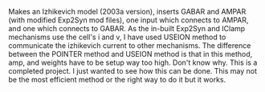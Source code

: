 Makes an Izhikevich model (2003a version), inserts GABAR and AMPAR (with modified Exp2Syn mod files),
one input which connects to AMPAR, and one which connects to GABAR.
As the in-built Exp2Syn and IClamp mechanisms use the cell's i and v, I have used USEION method to communicate
the izhikevich current to other mechanisms.
The difference between the POINTER method and USEION method is that in this method, amp, and weights have to be setup way too high. Don't know why.
This is a completed project. I just wanted to see how this can be done.  This may not be the most efficient method or the right way to do it but it works.